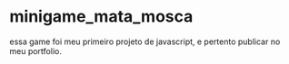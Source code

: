 # minigame_mata_mosca
essa game foi meu primeiro projeto de javascript, e pertento publicar no meu portfolio.
